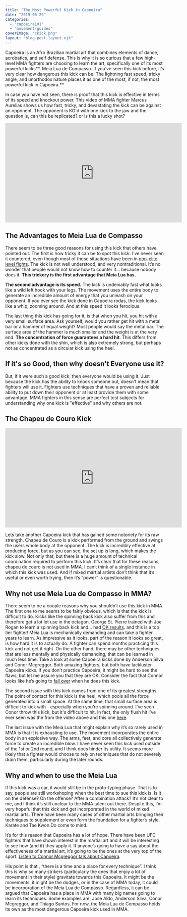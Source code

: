 ```yaml
---
title: "The Most Powerful Kick in Capoeira"
date: "2019-06-29"
categories: 
  - "capoeira101"
  - "movement-guides"
coverImage: "ckick.png"
layout: "blog-post-layout.njk"
---
```


Capoeira is an Afro Brazilian martial art that combines elements of dance, acrobatics, and self defense. This is why it is so curious that a few high-level MMA fighters are choosing to learn the art, specifically one of its most powerful kicks**, Meia Lua de Compasso. If you’ve seen this kick before, it’s very clear how dangerous this kick can be. The lightning fast speed, tricky angle, and unorthodox nature places it as one of the most, if not, the most powerful kick in Capoeira.**

  
In case you have not seen, there is proof that this kick is effective in terms of its speed and knockout power. This video of MMA fighter Marcus Aurelias shows us how fast, tricky, and devastating the kick can be against an opponent. The opponent is KO'd with one kick to the jaw and the question is, can this be replicated? or is this a lucky shot?

<iframe width="560" height="315" src="https://www.youtube.com/embed/VePy7-kPAys" title="YouTube video player" frameborder="0" allow="accelerometer; autoplay; clipboard-write; encrypted-media; gyroscope; picture-in-picture" allowfullscreen></iframe>

## The Advantages to Meia Lua de Compasso

There seem to be three good reasons for using this kick that others have pointed out. The first is how tricky it can be to spot this kick. I’ve never seen it countered, even though most of these situations have been in [non-elite level fights](https://www.youtube.com/watch?v=ZL-xl9zhNt0). The kick is not well understood, and very nontraditional. It’s no wonder that people would not know how to counter it… because nobody does it. **This trickery is the first advantage that Meia Lua has.**

  
**The second advantage is its speed.** The kick is undeniably fast what looks like a wild left hook with your legs. The movement uses the entire body to generate an incredible amount of energy that you unleash on your opponent. If you ever see the kick done in Capoeira rodas, the kick looks like a whip, zooming around. And at this speed it looks ferocious.

  
The last thing this kick has going for it, is that when you hit, you hit with a very small surface area. Ask yourself, would you rather get hit with a metal bar or a hammer of equal weight? Most people would say the metal bar. The surface area of the hammer is much smaller and the weight is at the very end. **The concentration of force guarantees a hard hit**. This differs from other kicks done with the shin, which is also extremely strong, but perhaps not as concentrated as a circular kick using the heel.  

## If it's so Good, then why doesn't Everyone use it?

But, if it were such a good kick, then everyone would be using it. Just because the kick has the ability to knock someone out, doesn't mean that fighters will use it. Fighters use techniques that have a proven and reliable ability to put down their opponent or at least provide them with some advantage. MMA fighters in this sense are perfect test subjects for understanding why one kick is "effective" and why others are not.  

## The Chapeu de Couro Kick

<iframe width="560" height="315" src="https://www.youtube.com/embed/P8-v3NsifC4" title="YouTube video player" frameborder="0" allow="accelerometer; autoplay; clipboard-write; encrypted-media; gyroscope; picture-in-picture" allowfullscreen></iframe>

Lets take another Capoeira kick that has gained some notoriety for its raw strength. Chapeu de Couro is a kick performed from the ground and swings the users whole body at the opponent. The kick is incredibly effective at producing force, but as you can see, the set up is long, which makes the kick slow. Not only that, but there is a huge amount of technical coordination required to perform this kick. It’s clear that for these reasons, chapeu de couro is not used in MMA. I can’t think of a single instance in which this kick was used. And if mixed martial artists don’t think that it’s useful or even worth trying, then it’s “power” is questionable.

## Why not use Meia Lua de Compasso in MMA?

There seem to be a couple reasons why you shouldn’t use this kick in MMA. The first one to me seems to be fairly obvious, which is that the kick is difficult to do. Kicks like the spinning back kick also suffer from this and therefore get a lot let use in the octagon. George St. Pierre trained with Joe Rogan to learn a spinning back kick and... had [OK results](https://www.youtube.com/watch?v=W3N5Rnx37O0). and this is a top tier fighter! Meia Lua is mechanically demanding and can take a fighter years to learn. As impressive as it looks, part of the reason it looks so great, is how hard it is to actually do. A fighter can spend months practicing this kick and not get it right. On the other hand, there may be other techniques that are less mentally and physically demanding, that can be learned in much less time. Take a look at some Capoeira kicks done by Anderson Silva and Conor Mcgreggor. Both amazing fighters, but both have lackluster Capoeira kicks. If you don’t practice Capoeira, it might be hard to see the flaws, but let me assure you that they are OK. Consider the fact that Connor looks like he’s going to [fall over](https://youtu.be/T82VjmSXcRI?t=28) when he does this kick.

  
The second issue with this kick comes from one of its greatest strengths. The point of contact for this kick is the heel, which pools all the force generated into a small space. At the same time, that small surface area is difficult to kick with - especially when you’re spinning around. I’ve seen Conor throw this kick, but it's difficult to hit. In fact, the only flush hit I’ve ever seen was the from the video above and this one [here](https://youtu.be/BXTQhDKFX_U?t=42).

  
The last issue with the Meia Lua that might explain why it’s so rarely used in MMA is that it is exhausting to use. The movement incorporates the entire body in an explosive way. The arms, feet, and core all collectively generate force to create an incredible blow. I have never seen this kick used outside of the 1st or 2nd round, and I think does hinder its utility. It seems more likely that a fighter would choose to rely on techniques that do not severely drain them, particularly during the later rounds.  

## Why and when to use the Meia Lua

If this kick was a car, it would still be in the proto-typing phase. That is to say, people are still workshoping when the best time to sue this kick is. Is it on the defense? On the offense? After a combination attack? It’s not clear to me, and I think it’s still unclear to the MMA talent out there. Despite this, I’m very hopeful that this kick and get incorporated in the world of mixed martial arts. There have been many cases of other martial arts bringing their techniques to supplement or even form the foundation for a fighter’s style. Karate and Tae Kwon Do come to mind.

  
It’s for this reason that Capoeira has a lot of hope. There have been UFC fighters that have shown interest in the martial art and it will be interesting to see how (and if) they apply it. If anyone’s going to have a say about the effectiveness of a martial art, it’s going to be the ones at the very top of the sport. [Listen to Connor Mcgreggor talk about Capoeira](https://www.youtube.com/watch?v=94aCEkxgwqI).  
  
His point is that , “there is a time and a place for every technique”. I think this is why so many strikers (particularly the ones that enjoy a lot of movement in their style) gravitate towards this Capoeira. It might be the movements, it might be the dodges, or in the case of MMA today, it could be incorporation of the Meia Lua de Compasso. Regardless, it can be argued that Capoeira has a place in MMA with many big names going to learn its techniques. Some examples are, Jose Aldo, Anderson Silva, Conor Mcgreggor, and Thiago Santos. For now, the Meia Lua de Compasso holds its own as the most dangerous Capoeira kick used in MMA.
